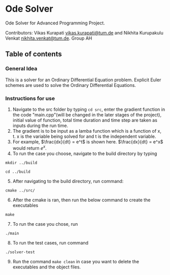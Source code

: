 # Ode Solver

Ode Solver for Advanced Programming Project.

Contributors: Vikas Kurapati <vikas.kurapati@tum.de> and Nikhita Kurupakulu Venkat <nikhita.venkat@tum.de>. Group AH
 
 ## Table of contents

 ### General Idea
 This is a solver for an Ordinary Differential Equation problem. Explicit Euler schemes are used to solve the Ordinary Differential Equations. 

 ### Instructions for use
 1. Navigate to the src folder by typing `cd src`, enter the gradient function in the code "main.cpp"(will be changed in the later stages of the project), initial value of function, total time duration and time step are taken as inputs during the run time.
 2. The gradient is to be input as a lamba function which is a function of x, t. x is the variable being solved for and t is the independent variable.
 3. For example, $`\frac{dx}{dt} = e^t`$ is shown here. $`\frac{dx}{dt} = e^x`$ would return $`e^x`$.
 4. To run the case you choose, navigate to the build directory by typing
```
mkdir ../build

cd ../build
```
 5. After navigating to the build directory, run command: 
```
cmake ../src/
```
 6. After the cmake is ran,  then run the below command to create the executables 
```
make
``` 
 7. To run the case you chose, run 
```
./main
```
 8. To run the test cases, run command 
```
./solver-test
```

 9. Run the command `make clean` in case you want to delete the executables and the object files.

